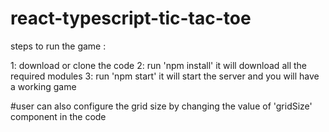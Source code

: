 
# react-typescript-tic-tac-toe

steps to run the game :

1: download or clone the code
2: run 'npm install' it will download all the required modules
3: run 'npm start' it will start the server and you will have a working game

#user can also configure the grid size by changing the value of 'gridSize' component in the code
